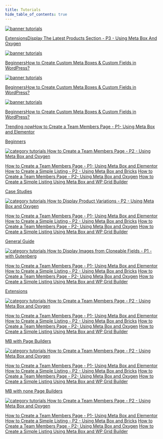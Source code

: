 ```yaml
---
title: Tutorials
hide_table_of_contents: true
---
```

<div className="tutorials">
<div className="banner">
<div className="banner_left">

[![banner tutorials](/tutorials/banner-1.png) <div className="category_title"><span className="category">Extensions</span><span className="title">Display The Latest Products Section - P3 - Using Meta Box And Oxygen</span></div>](/tutorials/display-the-latest-products-section-p3-using-meta-box-and-oxygen/)

</div>
<div className="banner_right">

[![banner tutorials](/tutorials/banner-2.png) <div className="category_title"><span className="category">Beginners</span><span className="title top">How to Create Custom Meta Boxes & Custom Fields in WordPress?</span></div>](/tutorials/how-to-create-custom-meta-boxes-&-custom-fields-in-wordpress?/)

<div className="banner_right_bottom">

[![banner tutorials](/tutorials/banner-3.png) <div className="category_title"><span className="category">Beginners</span><span className="title">How to Create Custom Meta Boxes & Custom Fields in WordPress?</span></div>](/tutorials/how-to-create-custom-meta-boxes-&-custom-fields-in-wordpress?/)

[![banner tutorials](/tutorials/banner-4.png) <div className="category_title"><span className="category">Beginners</span><span className="title">How to Create Custom Meta Boxes & Custom Fields in WordPress?</span></div>](/tutorials/how-to-create-custom-meta-boxes-&-custom-fields-in-wordpress?/)

</div>
</div>
</div>
<div className="trending">

[<span className="category">Trending now</span><span className="title">How to Create a Team Members Page - P1- Using Meta Box and Elementor</span>](/tutorials/how-to-create-a-team-members-page-p1-using-meta-box-and-elementor/)

</div>
<div className="tutorials-category">
<div className="category">

[<span className="heading">Beginners</span>](/tutorials/beginners/)
<div className="img_title">

[![category tutorials](/tutorials/category-1.png) <span className="title">How to Create a Team Members Page - P2 - Using Meta Box and Oxygen</span>](/tutorials/how-to-create-a-team-members-page-p2-using-meta-box-and-oxygen/)

</div>

[<span className="sub_title">How to Create a Team Members Page - P1- Using Meta Box and Elementor</span>](/tutorials/how-to-create-a-team-members-page-p1-using-meta-box-and-elementor/)
[<span className="sub_title">How to Create a Simple Listing - P2 - Using Meta Box and Bricks</span>](/tutorials/how-to-create-a-simple-listing-p2-using-meta-box-and-bricks/)
[<span className="sub_title">How to Create a Team Members Page - P2- Using Meta Box and Oxygen</span>](/tutorials/how-to-create-a-team-members-page-p2-using-meta-box-and-oxygen/)
[<span className="sub_title">How to Create a Simple Listing Using Meta Box and WP Grid Builder</span>](/tutorials/how-to-create-a-simple-listing-using-meta-box-and-wp-grid-builder/)

</div>
<div className="category">

[<span className="heading">Case Studies</span>](/tutorials/case-studies/)
<div className="img_title">

[![category tutorials](/tutorials/category-2.png) <span className="title">How to Display Product Variations - P2 - Using Meta Box and Oxygen</span>](/tutorials/how-to-display-product-variations-p2-using-meta-box-and-oxygen/)

</div>

[<span className="sub_title">How to Create a Team Members Page - P1- Using Meta Box and Elementor</span>](/tutorials/how-to-create-a-team-members-page-p1-using-meta-box-and-elementor/)
[<span className="sub_title">How to Create a Simple Listing - P2 - Using Meta Box and Bricks</span>](/tutorials/how-to-create-a-simple-listing-p2-using-meta-box-and-bricks/)
[<span className="sub_title">How to Create a Team Members Page - P2- Using Meta Box and Oxygen</span>](/tutorials/how-to-create-a-team-members-page-p2-using-meta-box-and-oxygen/)
[<span className="sub_title">How to Create a Simple Listing Using Meta Box and WP Grid Builder</span>](/tutorials/how-to-create-a-simple-listing-using-meta-box-and-wp-grid-builder/)

</div>
<div className="category">

[<span className="heading">General Guide</span>](/tutorials/general-guide/)
<div className="img_title">

[![category tutorials](/tutorials/category-3.png) <span className="title">How to Display Images from Cloneable Fields - P1 - with Gutenberg</span>](/tutorials/how-to-display-images-from-cloneable-fields-p1-with-gutenberg/)

</div>

[<span className="sub_title">How to Create a Team Members Page - P1- Using Meta Box and Elementor</span>](/tutorials/how-to-create-a-team-members-page-p1-using-meta-box-and-elementor/)
[<span className="sub_title">How to Create a Simple Listing - P2 - Using Meta Box and Bricks</span>](/tutorials/how-to-create-a-simple-listing-p2-using-meta-box-and-bricks/)
[<span className="sub_title">How to Create a Team Members Page - P2- Using Meta Box and Oxygen</span>](/tutorials/how-to-create-a-team-members-page-p2-using-meta-box-and-oxygen/)
[<span className="sub_title">How to Create a Simple Listing Using Meta Box and WP Grid Builder</span>](/tutorials/how-to-create-a-simple-listing-using-meta-box-and-wp-grid-builder/)

</div>
<div className="category">

[<span className="heading">Extensions</span>](/tutorials/extensions/)
<div className="img_title">

[![category tutorials](/tutorials/category-4.png) <span className="title">How to Create a Team Members Page - P2 - Using Meta Box and Oxygen</span>](/tutorials/how-to-create-a-team-members-page-p2-using-meta-box-and-oxygen/)

</div>

[<span className="sub_title">How to Create a Team Members Page - P1- Using Meta Box and Elementor</span>](/tutorials/how-to-create-a-team-members-page-p1-using-meta-box-and-elementor/)
[<span className="sub_title">How to Create a Simple Listing - P2 - Using Meta Box and Bricks</span>](/tutorials/how-to-create-a-simple-listing-p2-using-meta-box-and-bricks/)
[<span className="sub_title">How to Create a Team Members Page - P2- Using Meta Box and Oxygen</span>](/tutorials/how-to-create-a-team-members-page-p2-using-meta-box-and-oxygen/)
[<span className="sub_title">How to Create a Simple Listing Using Meta Box and WP Grid Builder</span>](/tutorials/how-to-create-a-simple-listing-using-meta-box-and-wp-grid-builder/)

</div>
<div className="category">

[<span className="heading">MB with Page Builders</span>](/tutorials/mb-with-page-builders/)
<div className="img_title">

[![category tutorials](/tutorials/category-5.png) <span className="title">How to Create a Team Members Page - P2 - Using Meta Box and Oxygen</span>](/tutorials/how-to-create-a-team-members-page-p2-using-meta-box-and-oxygen/)

</div>

[<span className="sub_title">How to Create a Team Members Page - P1- Using Meta Box and Elementor</span>](/tutorials/how-to-create-a-team-members-page-p1-using-meta-box-and-elementor/)
[<span className="sub_title">How to Create a Simple Listing - P2 - Using Meta Box and Bricks</span>](/tutorials/how-to-create-a-simple-listing-p2-using-meta-box-and-bricks/)
[<span className="sub_title">How to Create a Team Members Page - P2- Using Meta Box and Oxygen</span>](/tutorials/how-to-create-a-team-members-page-p2-using-meta-box-and-oxygen/)
[<span className="sub_title">How to Create a Simple Listing Using Meta Box and WP Grid Builder</span>](/tutorials/how-to-create-a-simple-listing-using-meta-box-and-wp-grid-builder/)

</div>
<div className="category">

[<span className="heading">MB with none Page Builders</span>](/tutorials/mb-with-none-page-builders/)
<div className="img_title">

[![category tutorials](/tutorials/category-6.png) <span className="title">How to Create a Team Members Page - P2 - Using Meta Box and Oxygen</span>](/tutorials/how-to-create-a-team-members-page-p2-using-meta-box-and-oxygen/)

</div>

[<span className="sub_title">How to Create a Team Members Page - P1- Using Meta Box and Elementor</span>](/tutorials/how-to-create-a-team-members-page-p1-using-meta-box-and-elementor/)
[<span className="sub_title">How to Create a Simple Listing - P2 - Using Meta Box and Bricks</span>](/tutorials/how-to-create-a-simple-listing-p2-using-meta-box-and-bricks/)
[<span className="sub_title">How to Create a Team Members Page - P2- Using Meta Box and Oxygen</span>](/tutorials/how-to-create-a-team-members-page-p2-using-meta-box-and-oxygen/)
[<span className="sub_title">How to Create a Simple Listing Using Meta Box and WP Grid Builder</span>](/tutorials/how-to-create-a-simple-listing-using-meta-box-and-wp-grid-builder/)

</div>
</div>

</div>

